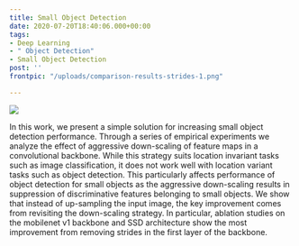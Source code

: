 ```yaml
---
title: Small Object Detection
date: 2020-07-20T18:40:06.000+00:00
tags:
- Deep Learning
- " Object Detection"
- Small Object Detection
post: ''
frontpic: "/uploads/comparison-results-strides-1.png"

---
```

![](/uploads/comparison-results-strides-1.png)

In this work, we present a simple solution for increasing small object detection performance. Through a series of empirical experiments we analyze the effect of aggressive down-scaling of feature maps in a convolutional backbone. While this strategy suits location invariant tasks such as image classification, it does not work well with location variant tasks such as object detection. This particularly affects performance of object detection for small objects as the aggressive down-scaling results in suppression of discriminative features belonging to small objects. We show that instead of up-sampling the input image, the key improvement comes from revisiting the down-scaling strategy. In particular, ablation studies on the mobilenet v1 backbone and SSD architecture show the most improvement from removing strides in the first layer of the backbone.